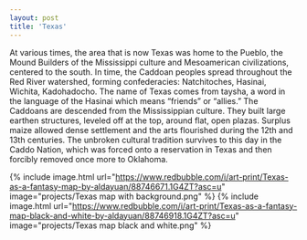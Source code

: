 ```yaml
---
layout: post
title: 'Texas'
---
```


At various times, the area that is now Texas was home to the Pueblo, the Mound Builders of the Mississippi culture and Mesoamerican civilizations, centered to the south. In time, the Caddoan peoples spread throughout the Red River watershed, forming confederacies: Natchitoches, Hasinai, Wichita, Kadohadocho. The name of Texas comes from taysha, a word in the language of the Hasinai which means “friends” or “allies.” The Caddoans are descended from the Mississippian culture. They built large earthen structures, leveled off at the top, around flat, open plazas. Surplus maize allowed dense settlement and the arts flourished during the 12th and 13th centuries. The unbroken cultural tradition survives to this day in the Caddo Nation, which was forced onto a reservation in Texas and then forcibly removed once more to Oklahoma.  

{% include image.html url="https://www.redbubble.com/i/art-print/Texas-as-a-fantasy-map-by-aldayuan/88746671.1G4ZT?asc=u" image="projects/Texas map with background.png" %}
{% include image.html url="https://www.redbubble.com/i/art-print/Texas-as-a-fantasy-map-black-and-white-by-aldayuan/88746918.1G4ZT?asc=u" image="projects/Texas map black and white.png" %}
